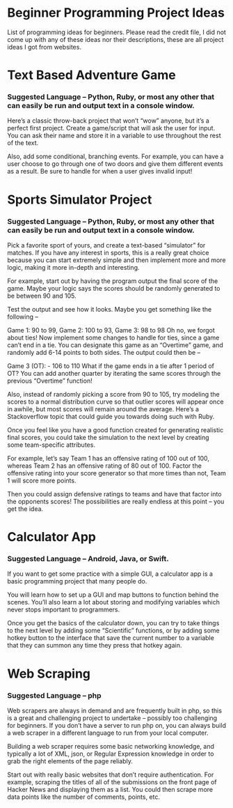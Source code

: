 # Beginner Programming Project Ideas
List of programming ideas for beginners. Please read the credit file, I did not come up with any of these ideas nor their descriptions, these are all project ideas I got from websites. 

# Text Based Adventure Game 
### Suggested Language – Python, Ruby, or most any other that can easily be run and output text in a console window.
Here’s a classic throw-back project that won’t “wow” anyone, but it’s a perfect first project. Create a game/script that will ask the user for input. You can ask their name and store it in a variable to use throughout the rest of the text.

Also, add some conditional, branching events. For example, you can have a user choose to go through one of two doors and give them different events as a result. Be sure to handle for when a user gives invalid input!

# Sports Simulator Project
### Suggested Language – Python, Ruby, or most any other that can easily be run and output text in a console window.

Pick a favorite sport of yours, and create a text-based “simulator” for matches. If you have any interest in sports, this is a really great choice because you can start extremely simple and then implement more and more logic, making it more in-depth and interesting.

For example, start out by having the program output the final score of the game. Maybe your logic says the scores should be randomly generated to be between 90 and 105.

Test the output and see how it looks. Maybe you get something like the following –

Game 1: 90 to 99, Game 2: 100 to 93, Game 3: 98 to 98
Oh no, we forgot about ties! Now implement some changes to handle for ties, since a game can’t end in a tie. You can designate this game as an “Overtime” game, and randomly add 6-14 points to both sides. The output could then be –

Game 3 (OT): - 106 to 110
What if the game ends in a tie after 1 period of OT? You can add another quarter by iterating the same scores through the previous “Overtime” function!

Also, instead of randomly picking a score from 90 to 105, try modeling the scores to a normal distribution curve so that outlier scores will appear once in awhile, but most scores will remain around the average. Here’s a Stackoverflow topic that could guide you towards doing such with Ruby.

Once you feel like you have a good function created for generating realistic final scores, you could take the simulation to the next level by creating some team-specific attributes.

For example, let’s say Team 1 has an offensive rating of 100 out of 100, whereas Team 2 has an offensive rating of 80 out of  100. Factor the offensive rating into your score generator so that more times than not, Team 1 will score more points.

Then you could assign defensive ratings to teams and have that factor into the opponents scores! The possibilities are really endless at this point – you get the idea.

# Calculator App
### Suggested Language – Android, Java, or Swift.

If you want to get some practice with a simple GUI, a calculator app is a basic programming project that many people do.

You will learn how to set up a GUI and map buttons to function behind the scenes. You’ll also learn a lot about storing and modifying variables which never stops important to programmers.

Once you get the basics of the calculator down, you can try to take things to the next level by adding some “Scientific” functions, or by adding some hotkey button to the interface that save the current number to a variable that they can summon any time they press that hotkey again.

# Web Scraping
### Suggested Language – php
Web scrapers are always in demand and are frequently built in php, so this is a great and challenging project to undertake – possibly too challenging for beginners. If you don’t have a server to run php on, you can always build a web scraper in a different language to run from your local computer.

Building a web scraper requires some basic networking knowledge, and typically a lot of XML, json, or Regular Expression knowledge in order to grab the right elements of the page reliably.

Start out with really basic websites that don’t require authentication. For example, scraping the titles of all of the submissions on the front page of Hacker News and displaying them as a list. You could then scrape more data points like the number of comments, points, etc.
